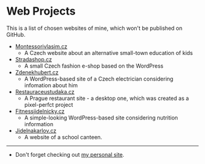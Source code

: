 # Web Projects
This is a list of chosen websites of mine, which won't be published on GitHub.

- [Montessorivlasim.cz](http://montessorivlasim.cz)
  - A Czech website about an alternative small-town education of kids
- [Stradashop.cz](http://stradashop.cz)
  - A small Czech fashion e-shop based on the WordPress
- [Zdenekhubert.cz](http://zdenekhubert.cz)
  - A WordPress-based site of a Czech electrician considering infomation about him
- [Restauraceustudaka.cz](http://restauraceustudaka.cz)
  - A Prague restaurant site - a desktop one, which was created as a pixel-perfct project
- [Fitnessjidelnicky.cz](http://fitnessjidelnicky.cz)
  - A simple-looking WordPress-based site considering nutrition information
- [Jidelnakarlov.cz](http://jidelnakarlov.cz/)
  - A website of a school canteen.   

------
  
- Don't forget checking out [my personal site](http://pesout.eu).
